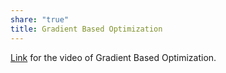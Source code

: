 ```yaml
---
share: "true"
title: Gradient Based Optimization
---
```

[Link](https://www.youtube.com/watch?v=atXrbIY6iyQ) for the video of Gradient Based Optimization.


